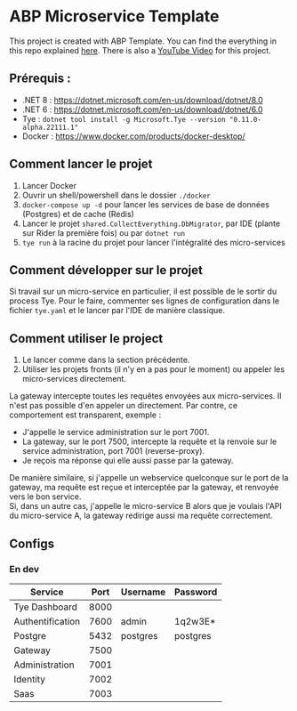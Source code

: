 # ABP Microservice Template

This project is created with ABP Template. You can find the everything in this repo explained [here](https://blog.antosubash.com/posts/abp-microservice-series). 
There is also a [YouTube Video](https://www.youtube.com/watch?v=PFFNHQUn74A) for this project.

## Prérequis :
- .NET 8 : https://dotnet.microsoft.com/en-us/download/dotnet/8.0
- .NET 6 : https://dotnet.microsoft.com/en-us/download/dotnet/6.0
- Tye : ``dotnet tool install -g Microsoft.Tye --version "0.11.0-alpha.22111.1"``
- Docker : https://www.docker.com/products/docker-desktop/

## Comment lancer le projet

1) Lancer Docker
2) Ouvrir un shell/powershell dans le dossier ``./docker``
3) ``docker-compose up -d`` pour lancer les services de base de données (Postgres) et de cache (Redis)
4) Lancer le projet ``shared.CollectEverything.DbMigrator``, par IDE (plante sur Rider la première fois) ou 
par ``dotnet run`` 
5) ``tye run`` à la racine du projet pour lancer l'intégralité des micro-services

## Comment développer sur le projet

Si travail sur un micro-service en particulier, il est possible de le sortir du process Tye.
Pour le faire, commenter ses lignes de configuration dans le fichier ``tye.yaml`` et le lancer par l'IDE de 
manière classique.

## Comment utiliser le project

1. Le lancer comme dans la section précédente.
2. Utiliser les projets fronts (il n'y en a pas pour le moment) ou appeler les micro-services directement.

La gateway intercepte toutes les requêtes envoyées aux micro-services. Il n'est pas possible d'en appeler 
un directement.
Par contre, ce comportement est transparent, exemple :
- J'appelle le service administration sur le port 7001.
- La gateway, sur le port 7500, intercepte la requête et la renvoie sur le service administration, port 7001 
(reverse-proxy).
- Je reçois ma réponse qui elle aussi passe par la gateway.

De manière similaire, si j'appelle un webservice quelconque sur le port de la gateway, ma requête est reçue 
et interceptée par la gateway, et renvoyée vers le bon service. <br>
Si, dans un autre cas, j'appelle le micro-service B alors que je voulais l'API du micro-service A, 
la gateway redirige aussi ma requête correctement.

## Configs

### En dev

| Service          | Port | Username     | Password     |
|------------------|------|--------------|--------------|
| Tye Dashboard    | 8000 |              |              |
| Authentification | 7600 | admin        | 1q2w3E*      |
| Postgre          | 5432 | postgres     | postgres     |
| Gateway          | 7500 |              |              |
| Administration   | 7001 |              |              |
| Identity         | 7002 |              |              |
| Saas             | 7003 |              |              |
